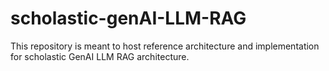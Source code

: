 # scholastic-genAI-LLM-RAG
This repository is meant to host reference architecture and implementation for scholastic GenAI LLM RAG architecture.
